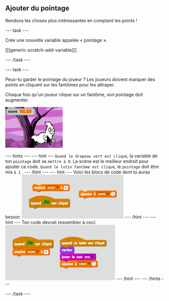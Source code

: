 ## Ajouter du pointage

Rendons les choses plus intéressantes en comptant les points !

\--- task \---

Crée une nouvelle variable appelée « pointage ».

[[[generic-scratch-add-variable]]]

\--- /task \---

\--- task \---

Peux-tu garder le pointage du joueur ? Les joueurs doivent marquer des points en cliquant sur les fantômes pour les attraper.

Chaque fois qu'un joueur clique sur un fantôme, son pointage doit augmenter.

![Augmenter le pointage](images/ghost-score-test.png)

\--- hints \--- \--- hint \--- `Quand le drapeau vert est cliqué`, la variable de ton `pointage` doit se `mettre à 0`. La scène est le meilleur endroit pour ajouter ce code. `Quand le lutin fantôme est cliqué`, le `pointage` doit être mis `à 1` . \--- /hint \--- \--- hint \--- Voici les blocs de code dont tu auras besoin: ![screenshot](images/ghost-score-blocks.png) \--- /hint \--- \--- hint \--- Ton code devrait ressembler à ceci: ![screenshot](images/ghost-score-code.png) \--- /hint \--- \--- /hints \---

\--- /task \---